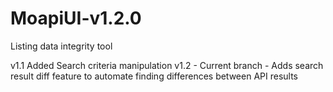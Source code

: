# MoapiUI-v1.2.0
Listing data integrity tool

v1.1 Added Search criteria manipulation
v1.2 - Current branch - Adds search result diff feature to automate finding differences between API results
